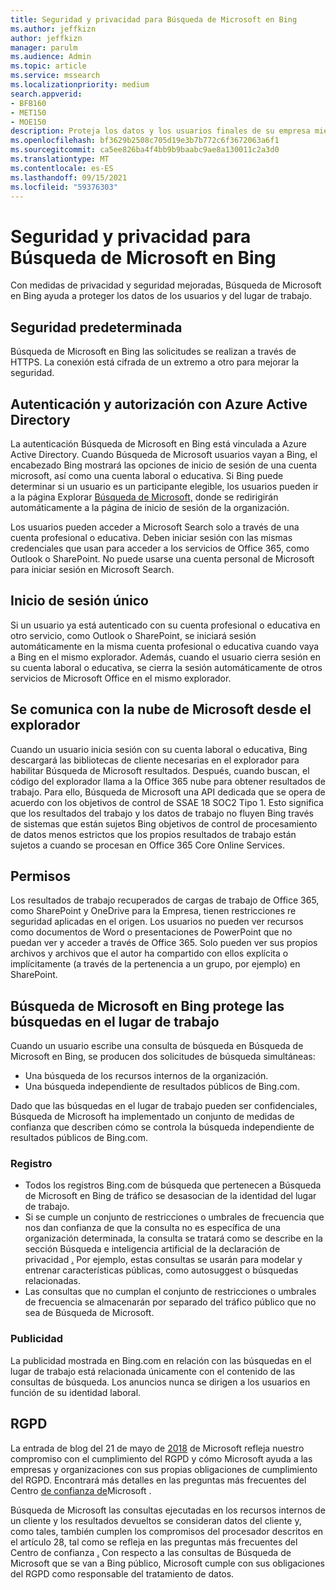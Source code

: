```yaml
---
title: Seguridad y privacidad para Búsqueda de Microsoft en Bing
ms.author: jeffkizn
author: jeffkizn
manager: parulm
ms.audience: Admin
ms.topic: article
ms.service: mssearch
ms.localizationpriority: medium
search.appverid:
- BFB160
- MET150
- MOE150
description: Proteja los datos y los usuarios finales de su empresa mientras proporciona información a los usuarios autorizados con Búsqueda de Microsoft en Bing
ms.openlocfilehash: bf3629b2508c705d19e3b7b772c6f3672063a6f1
ms.sourcegitcommit: ca5ee826ba4f4bb9b9baabc9ae8a130011c2a3d0
ms.translationtype: MT
ms.contentlocale: es-ES
ms.lasthandoff: 09/15/2021
ms.locfileid: "59376303"
---
```

# <a name="security-and-privacy-for-microsoft-search-in-bing"></a>Seguridad y privacidad para Búsqueda de Microsoft en Bing

Con medidas de privacidad y seguridad mejoradas, Búsqueda de Microsoft en Bing ayuda a proteger los datos de los usuarios y del lugar de trabajo.

## <a name="secure-by-default"></a>Seguridad predeterminada

Búsqueda de Microsoft en Bing las solicitudes se realizan a través de HTTPS. La conexión está cifrada de un extremo a otro para mejorar la seguridad.
  
## <a name="authentication-and-authorization-with-azure-active-directory"></a>Autenticación y autorización con Azure Active Directory

La autenticación Búsqueda de Microsoft en Bing está vinculada a Azure Active Directory. Cuando Búsqueda de Microsoft usuarios vayan a Bing, el encabezado Bing mostrará las opciones de inicio de sesión de una cuenta microsoft, así como una cuenta laboral o educativa. Si Bing puede determinar si un usuario es un participante elegible, los usuarios pueden ir a la página Explorar [Búsqueda de Microsoft,](https://www.bing.com/business/explore) donde se redirigirán automáticamente a la página de inicio de sesión de la organización.

Los usuarios pueden acceder a Microsoft Search solo a través de una cuenta profesional o educativa. Deben iniciar sesión con las mismas credenciales que usan para acceder a los servicios de Office 365, como Outlook o SharePoint. No puede usarse una cuenta personal de Microsoft para iniciar sesión en Microsoft Search.

## <a name="single-sign-on"></a>Inicio de sesión único

Si un usuario ya está autenticado con su cuenta profesional o educativa en otro servicio, como Outlook o SharePoint, se iniciará sesión automáticamente en la misma cuenta profesional o educativa cuando vaya a Bing en el mismo explorador. Además, cuando el usuario cierra sesión en su cuenta laboral o educativa, se cierra la sesión automáticamente de otros servicios de Microsoft Office en el mismo explorador.
  
## <a name="communicates-with-the-microsoft-cloud-from-the-browser"></a>Se comunica con la nube de Microsoft desde el explorador

Cuando un usuario inicia sesión con su cuenta laboral o educativa, Bing descargará las bibliotecas de cliente necesarias en el explorador para habilitar Búsqueda de Microsoft resultados. Después, cuando buscan, el código del explorador llama a la Office 365 nube para obtener resultados de trabajo. Para ello, Búsqueda de Microsoft una API dedicada que se opera de acuerdo con los objetivos de control de SSAE 18 SOC2 Tipo 1. Esto significa que los resultados del trabajo y los datos de trabajo no fluyen Bing través de sistemas que están sujetos Bing objetivos de control de procesamiento de datos menos estrictos que los propios resultados de trabajo están sujetos a cuando se procesan en Office 365 Core Online Services.
  
## <a name="permissions"></a>Permisos

Los resultados de trabajo recuperados de cargas de trabajo de Office 365, como SharePoint y OneDrive para la Empresa, tienen restricciones re seguridad aplicadas en el origen. Los usuarios no pueden ver recursos como documentos de Word o presentaciones de PowerPoint que no puedan ver y acceder a través de Office 365. Solo pueden ver sus propios archivos y archivos que el autor ha compartido con ellos explícita o implícitamente (a través de la pertenencia a un grupo, por ejemplo) en SharePoint.

## <a name="microsoft-search-in-bing-protects-workplace-searches"></a>Búsqueda de Microsoft en Bing protege las búsquedas en el lugar de trabajo

Cuando un usuario escribe una consulta de búsqueda en Búsqueda de Microsoft en Bing, se producen dos solicitudes de búsqueda simultáneas:

- Una búsqueda de los recursos internos de la organización.
- Una búsqueda independiente de resultados públicos de Bing.com.

Dado que las búsquedas en el lugar de trabajo pueden ser confidenciales, Búsqueda de Microsoft ha implementado un conjunto de medidas de confianza que describen cómo se controla la búsqueda independiente de resultados públicos de Bing.com.

### <a name="logging"></a>Registro

- Todos los registros Bing.com de búsqueda que pertenecen a Búsqueda de Microsoft en Bing de tráfico se desasocian de la identidad del lugar de trabajo.
- Si se cumple un conjunto de restricciones o umbrales de frecuencia que nos dan confianza de que la consulta no es específica de una organización determinada, la consulta se tratará como se describe en la sección Búsqueda e inteligencia artificial de la declaración de privacidad [.](https://privacy.microsoft.com/privacystatement) Por ejemplo, estas consultas se usarán para modelar y entrenar características públicas, como autosuggest o búsquedas relacionadas.
- Las consultas que no cumplan el conjunto de restricciones o umbrales de frecuencia se almacenarán por separado del tráfico público que no sea de Búsqueda de Microsoft.

### <a name="advertising"></a>Publicidad

La publicidad mostrada en Bing.com en relación con las búsquedas en el lugar de trabajo está relacionada únicamente con el contenido de las consultas de búsqueda. Los anuncios nunca se dirigen a los usuarios en función de su identidad laboral.

## <a name="gdpr"></a>RGPD

La entrada de blog del 21 de mayo de [2018](https://blogs.microsoft.com/on-the-issues/2018/05/21/microsofts-commitment-to-gdpr-privacy-and-putting-customers-in-control-of-their-own-data/) de Microsoft refleja nuestro compromiso con el cumplimiento del RGPD y cómo Microsoft ayuda a las empresas y organizaciones con sus propias obligaciones de cumplimiento del RGPD. Encontrará más detalles en las preguntas más frecuentes del Centro [de confianza de](https://www.microsoft.com/trustcenter/privacy/gdpr/gdpr-faqs)Microsoft .

Búsqueda de Microsoft las consultas ejecutadas en los recursos internos de un cliente y los resultados devueltos se consideran datos del cliente y, como tales, también cumplen los compromisos del procesador descritos en el artículo 28, tal como se refleja en las preguntas más frecuentes del Centro de confianza [.](https://www.microsoft.com/trustcenter/privacy/gdpr/gdpr-faqs) Con respecto a las consultas de Búsqueda de Microsoft que se van a Bing público, Microsoft cumple con sus obligaciones del RGPD como responsable del tratamiento de datos.
